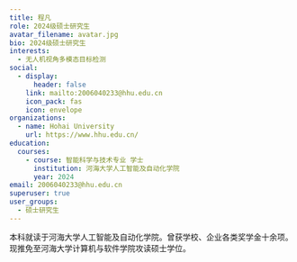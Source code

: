 ```yaml
---
title: 程凡
role: 2024级硕士研究生
avatar_filename: avatar.jpg
bio: 2024级硕士研究生
interests:
  - 无人机视角多模态目标检测
social:
  - display:
      header: false
    link: mailto:2006040233@hhu.edu.cn
    icon_pack: fas
    icon: envelope
organizations:
  - name: Hohai University
    url: https://www.hhu.edu.cn/
education:
  courses:
    - course: 智能科学与技术专业 学士
      institution: 河海大学人工智能及自动化学院
      year: 2024
email: 2006040233@hhu.edu.cn
superuser: true
user_groups:
  - 硕士研究生
---
```

本科就读于河海大学人工智能及自动化学院。曾获学校、企业各类奖学金十余项。现推免至河海大学计算机与软件学院攻读硕士学位。

